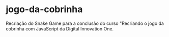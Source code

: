 # jogo-da-cobrinha
Recriação do Snake Game para a conclusão do curso "Recriando o jogo da cobrinha com JavaScript da Digital Innovation One.
